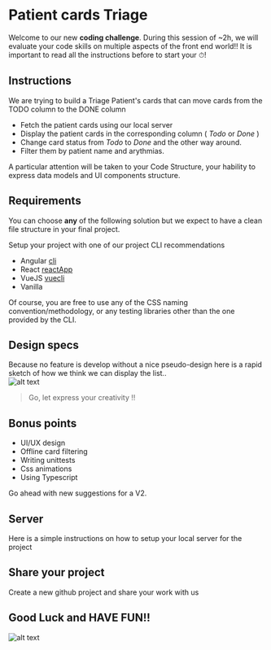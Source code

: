 # Patient cards Triage

Welcome to our new **coding challenge**.
During this session of ~2h, we will evaluate your code skills on multiple aspects of the front end world!!
It is important to read all the instructions before to start your ⏱!

## Instructions
We are trying to build a Triage Patient's cards that can move cards from the TODO column to the DONE column
  - Fetch the patient cards using our local server
  - Display the patient cards in the corresponding column ( _Todo_ or _Done_ )
  - Change card status from _Todo_ to _Done_ and the other way around.
  - Filter them by patient name and arythmias.

A particular attention will be taken to your Code Structure, your hability to express data models and UI components structure.

## Requirements
You can choose **any** of the following solution but we expect to have a clean file structure in your final project.

Setup your project with one of our project CLI recommendations
- Angular [cli](https://cli.angular.io/)
- React [reactApp](https://create-react-app.dev/docs/getting-started/)
- VueJS [vuecli](https://cli.vuejs.org/)
- Vanilla

Of course, you are free to use any of the CSS naming convention/methodology, or any testing libraries other than the one provided by the CLI.

## Design specs
Because no feature is develop without a nice pseudo-design here is a rapid sketch of how we think we can display the list..  
![alt text][design]

 > Go, let express your creativity !!
 
## Bonus points
- UI/UX design
- Offline card filtering
- Writing unittests
- Css animations
- Using Typescript

Go ahead with new suggestions for a V2.

## Server
Here is a simple instructions on how to setup your local server for the project


## Share your project
Create a new github project and share your work with us

## Good Luck and HAVE FUN!!
![alt text][sponge]



[design]: https://github.com/CardioLogs/card-triage/raw/master/images/design.png

[sponge]: https://github.com/CardioLogs/card-triage/raw/master/images/sponge.gif


